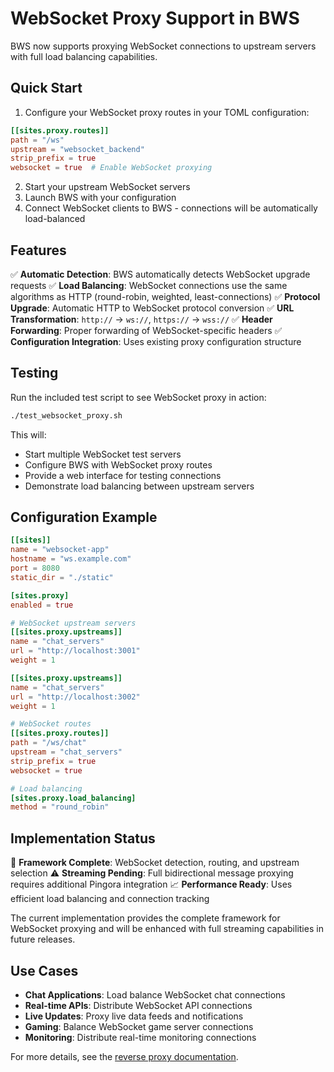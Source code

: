 # WebSocket Proxy Support in BWS

BWS now supports proxying WebSocket connections to upstream servers with full load balancing capabilities.

## Quick Start

1. Configure your WebSocket proxy routes in your TOML configuration:

```toml
[[sites.proxy.routes]]
path = "/ws"
upstream = "websocket_backend"
strip_prefix = true
websocket = true  # Enable WebSocket proxying
```

2. Start your upstream WebSocket servers
3. Launch BWS with your configuration
4. Connect WebSocket clients to BWS - connections will be automatically load-balanced

## Features

✅ **Automatic Detection**: BWS automatically detects WebSocket upgrade requests
✅ **Load Balancing**: WebSocket connections use the same algorithms as HTTP (round-robin, weighted, least-connections)
✅ **Protocol Upgrade**: Automatic HTTP to WebSocket protocol conversion
✅ **URL Transformation**: `http://` → `ws://`, `https://` → `wss://`
✅ **Header Forwarding**: Proper forwarding of WebSocket-specific headers
✅ **Configuration Integration**: Uses existing proxy configuration structure

## Testing

Run the included test script to see WebSocket proxy in action:

```bash
./test_websocket_proxy.sh
```

This will:
- Start multiple WebSocket test servers
- Configure BWS with WebSocket proxy routes  
- Provide a web interface for testing connections
- Demonstrate load balancing between upstream servers

## Configuration Example

```toml
[[sites]]
name = "websocket-app"
hostname = "ws.example.com"
port = 8080
static_dir = "./static"

[sites.proxy]
enabled = true

# WebSocket upstream servers
[[sites.proxy.upstreams]]
name = "chat_servers"
url = "http://localhost:3001"
weight = 1

[[sites.proxy.upstreams]]
name = "chat_servers"
url = "http://localhost:3002"
weight = 1

# WebSocket routes
[[sites.proxy.routes]]
path = "/ws/chat"
upstream = "chat_servers"
strip_prefix = true
websocket = true

# Load balancing
[sites.proxy.load_balancing]
method = "round_robin"
```

## Implementation Status

🚀 **Framework Complete**: WebSocket detection, routing, and upstream selection
⚠️ **Streaming Pending**: Full bidirectional message proxying requires additional Pingora integration
📈 **Performance Ready**: Uses efficient load balancing and connection tracking

The current implementation provides the complete framework for WebSocket proxying and will be enhanced with full streaming capabilities in future releases.

## Use Cases

- **Chat Applications**: Load balance WebSocket chat connections
- **Real-time APIs**: Distribute WebSocket API connections
- **Live Updates**: Proxy live data feeds and notifications
- **Gaming**: Balance WebSocket game server connections
- **Monitoring**: Distribute real-time monitoring connections

For more details, see the [reverse proxy documentation](docs/src/reverse-proxy.md).

